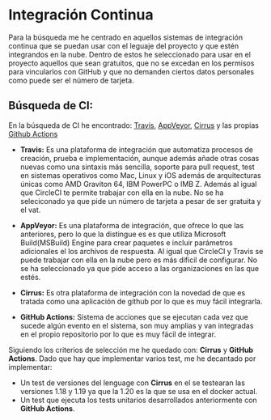 # Integración Continua     
Para la búsqueda me he centrado en aquellos sistemas de integración continua que se puedan usar con el leguaje del proyecto y que estén integrandos en la nube. Dentro de estos he seleccionado para usar en el proyecto aquellos que sean gratuitos, que no se excedan en los permisos para vincularlos con GitHub y que no demanden ciertos datos personales como puede ser el número de tarjeta.   

## **Búsqueda de CI:**    
En la búsqueda de CI he encontrado: [Travis](https://www.travis-ci.com/), [AppVeyor](https://www.appveyor.com/), [Cirrus](https://github.com/apps/cirrus-ci) y las propias [Github Actions](https://docs.github.com/es/actions)    

- **Travis:** Es una plataforma de integración que automatiza procesos de creación, prueba e implementación, aunque además añade otras cosas nuevas como una sintaxis más sencilla, soporte para pull request, test en sistemas operativos como Mac, Linux y iOS además de arquitecturas únicas como AMD Graviton 64, IBM PowerPC o IMB Z. Además al igual que CircleCI te permite trabajar con ella en la nube. No se ha seleciconado ya que pide un número de tarjeta a pesar de ser gratuita y el vat.    

- **AppVeyor:** Es una plataforma de integración, que ofrece lo que las anteriores, pero lo que la distingue es es que utiliza Microsoft Build(MSBuild) Engine para crear paquetes e incluir parámetros adicionales el los archivos de respuesta. Al igual que CircleCI y Travis se puede trabajar con ella en la nube pero es más dificil de configurar. No se ha seleccionado ya que pide acceso a las organizaciones en las que estés.    

- **Cirrus:** Es otra plataforma de integración con la novedad de que es tratada como una aplicación de github por lo que es muy fácil integrarla.   

- **GitHub Actions:** Sistema de acciones que se ejecutan cada vez que sucede algún evento en el sistema, son muy amplias y van integradas en el propio repositorio por lo que es muy fácil de integrar.    

Siguiendo los criterios de selección me he quedado con: **Cirrus** y **GitHub Actions**. Dado que hay que implementar varios test, me he decantado por implementar:    
- Un test de versiones del lenguage con **Cirrus** en el se testearan las versiones 1.18 y 1.19 ya que la 1.20 es la que se usa en el docker actual.     
- Un test que ejecuta los tests unitarios desarrollados anteriormente con **GitHub Actions**.    
